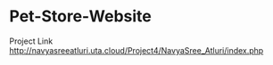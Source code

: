 # Pet-Store-Website

Project Link
http://navyasreeatluri.uta.cloud/Project4/NavyaSree_Atluri/index.php
